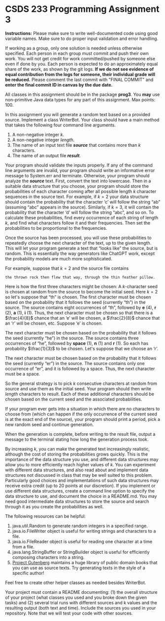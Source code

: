 # CSDS 233 Programming Assignment 3
**Instructions:** Please make sure to write well-documented code using good variable names. Make sure to do proper input validation and error handling.

If working as a group, only one solution is needed unless otherwise specified. Each person in each group must commit and push their own work. You will not get credit for work committed/pushed by someone else even if done by you. Each person is expected to do an approximately equal share of the work, as shown by the git logs. **If we do not see evidence of equal contribution from the logs for someone, their individual grade will be reduced.** Please comment the last commit with "FINAL COMMIT" and **enter the final commit ID in canvas by the due date.**

All classes in this assignment should be in the package __prog3__. You __may__ use non-primitive Java data types for any part of this assignment. Max points: 100.

In this assignment you will generate a random text based on a provided source. Implement a class WriterBot. Your class should have a main method that takes the following four command line arguments. 

1.	A non-negative integer $k$.
2.	A non-negative integer $length$.
3.	The name of an input text file ___source___ that contains more than $k$ characters.
4.	The name of an output file ___result___. 

Your program should validate the inputs properly. If any of the command line arguments are invalid, your program should write an informative error message to System.err and terminate. Otherwise, your program should analyze the ___source___ text. First, convert the text into lowercase. Then in a suitable data structure that you choose, your program should store the probabilities of each character coming after all possible length $k$ character sequences in the source text. For example, if $k=2$ your data structure should contain the probability that the character ‘c’ will follow the string “ab” (assuming “abc” appears in the source). Similarly, if $k=3$, it will contain the probability that the character ‘d’ will follow the string “abc”, and so on. To calculate these probabilities, find every occurrence of each string of length $k$, and find what characters follow it and their frequencies. Then set the probabilities to be proportional to the frequencies. 


Once the source has been processed, you will use these probabilities to repeatedly choose the next character of the text, up to the given length. This will let your program generate a text that “looks like” the source, but is random. This is essentially the way generators like ChatGPT work, except the probability models are much more sophisticated.


For example, suppose that $k = 2$ and the source file contains

```the thrown rock then flew that way, through the thin feather pillow. ```

Here is how the first three characters might be chosen:
A $k$-character seed is chosen at random from the source to become the initial seed. Here $k=2$ so let's suppose that “th” is chosen. The first character must be chosen based on the probability that it follows the seed (currently “th”) in the source. The source contains eight occurrences of “th”, followed by __e__ (4), __r__ (2), __a__ (1), __i__ (1). Thus, the next character must be chosen so that there is a $\frac{4}{8}$ chance that an ‘e’ will be chosen, a $\frac{2}{8}$ chance that an ‘r’ will be chosen, etc. Suppose ‘e’ is chosen.

The next character must be chosen based on the probability that it follows the seed (currently “he”) in the source. The source contains three occurrences of “he”, followed by __space__ (1), __n__ (1) and __r__ (1). So each has probability $\frac{1}{3}$ to be chosen. Let's suppose that we choose an ‘r’.

The next character must be chosen based on the probability that it follows the seed (currently “er”) in the source. The source contains only one occurrence of “er”, and it is followed by a space. Thus, the next character must be a space. 

So the general strategy is to pick $k$ consecutive characters at random from source and use them as the initial seed. Your program should then write $length$ characters to result. Each of these additional characters should be chosen based on the current seed and the associated probabilities. 

If your program ever gets into a situation in which there are no characters to choose from (which can happen if the only occurrence of the current seed is at the exact end of the source), your program should print a period, pick a new random seed and continue generation.

When the generation is complete, before writing to the result file, output a message to the terminal stating how long the generation process took.

By increasing $k$, you can make the generated text increasingly realistic, although the cost of storing the probabilities grows quickly. This is the importance of the data structure you use, and different data structures may allow you to more efficiently reach higher values of $k$. You can experiment with different data structures, and also read about and implement data structures not discussed in class that may be well suited to this problem. Particularly good choices and implementations of such data structures may receive extra credit (up to 20 points at our discretion). If you implement or use different data structures, create a command line option to specify the data structure to use, and document the choice in a README.md. You may need good intermediate data structures to store the source and search through it as you create the probabilities as well.

The following resources can be helpful:

1.	java.util.Random to generate random integers in a specified range. 
2.	java.io.FileWriter object is useful for writing strings and characters to a file. 
3.	java.io.FileReader object is useful for reading one character at a time from a file. 
4.	java.lang.StringBuffer or StringBuilder object is useful for efficiently composing characters into a string. 
5.	[Project Gutenberg](https://www.gutenberg.org/) maintains a huge library of public domain books that you can use as source texts. Try generating texts in the style of a specific author!

Feel free to create other helper classes as needed besides WriterBot.

Your project must contain a README documenting: (1) the overall structure of your project (what classes you used and you broke down the given tasks) and (2) several trial runs with different sources and k values and the resulting output (both text and time). Include the sources you used in your repository. Note that we will test your code with other sources. 
